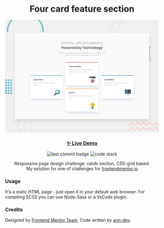 <h1 align="center">Four card feature section</h1>

![preview](./preview.jpg)

<h3 align="center"><a href="https://ann-dev.github.io/fem-cards-section/" target="_blank">✨ Live Demo</a></h3>

<p align="center">
  <img alt="last commit badge" src="https://img.shields.io/github/last-commit/ann-dev/fem-cards-section?style=flat-square">
  <img alt="code stack" src="https://img.shields.io/badge/tech_stack-HTML5, SCSS-ff69b4.svg?style=flat-square">
</p>

<p align="center">Responsive page design challenge: cards section, CSS-grid based. <br />
My solution for one of challenges for
  <a href="https://www.frontendmentor.io/profile/ann-dev">frontendmentor.io</a>
</p>

### Usage

It's a static HTML page - just open it in your default web browser. For compiling SCSS you can use Node-Sass or a VsCode plugin.

### Credits

Designed by [Frontend Mentor Team](https://www.frontendmentor.io/). Code written by [ann-dev](https://github.com/ann-dev).
